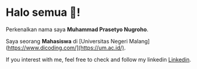 # Halo semua 👋! 

Perkenalkan nama saya **Muhammad Prasetyo Nugroho**. 

Saya seorang **Mahasiswa** di [Universitas Negeri Malang](https://www.dicoding.com/](https://um.ac.id/).


If you interest with me, feel free to check and follow my linkedin [Linkedin](https://www.linkedin.com/in/muhammad-prasetyo-nugroho-499a69271/).
<!--
<p align="left">
<a href="https://github.com/MuhammadPrasetyoN">
  <img height="180em" src="https://github-readme-stats-eight-theta.vercel.app/api?username=gilangadhan&show_icons=true&theme=algolia&include_all_commits=true&count_private=true"/>  <img height="180em" src="https://github-readme-stats-eight-theta.vercel.app/api/top-langs/?username=gilangadhan&layout=compact&langs_count=8&theme=algolia"/>
</a>
</p>
-->
<!--
**MuhammadPrasetyoN/MuhammadPrasetyoN** is a ✨ _special_ ✨ repository because its `README.md` (this file) appears on your GitHub profile.

Here are some ideas to get you started:

- 🔭 I’m currently working on ...
- 🌱 I’m currently learning ...
- 👯 I’m looking to collaborate on ...
- 🤔 I’m looking for help with ...
- 💬 Ask me about ...
- 📫 How to reach me: ...
- 😄 Pronouns: ...
- ⚡ Fun fact: ...
-->
